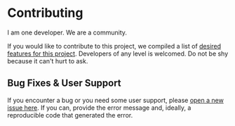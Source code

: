 
# Contributing

I am one developer. We are a community. 

If you would like to contribute to this project, we compiled a list of [desired features for this project](https://github.com/biona001/MendelIHT.jl/issues/6). Developers of any level is welcomed. Do not be shy because it can't hurt to ask.

## Bug Fixes & User Support

If you encounter a bug or you need some user support, please [open a new issue here](https://github.com/biona001/MendelIHT.jl/issues). If you can, provide the error message and, ideally, a reproducible code that generated the error.
